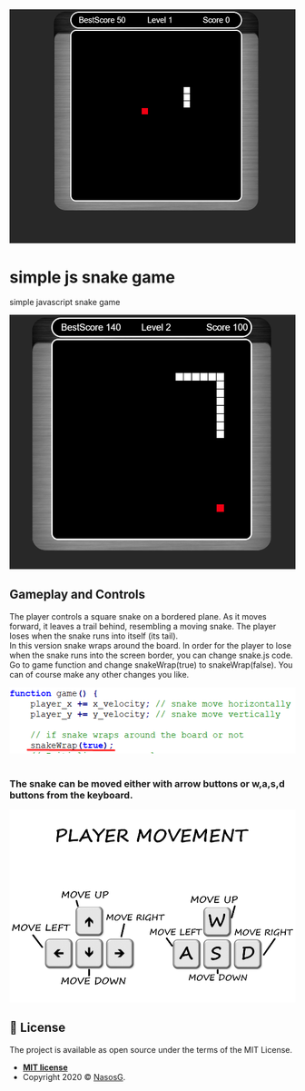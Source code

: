 <div align="center"><img src="images/Screenshot_2.png" alt="image1"></div>

# simple js snake game
 
simple javascript snake game
<div align="center"><img src="images/Screenshot_1.png" alt="image1"></div>

## Gameplay and Controls

The player controls a square snake on a bordered plane. As it moves forward, it leaves a trail behind, resembling a moving snake. 
The player loses when the snake runs into itself (its tail).<br>
In this version snake wraps around the board. In order for the player to lose when the snake runs into the screen border,
you can change snake.js code. Go to game function and change snakeWrap(true) to snakeWrap(false). You can of course make any other changes you like.
<br><div align="center"><img src="images/snake_wrap.png" alt="image1"></div><br>

### The snake can be moved either with arrow buttons or w,a,s,d buttons from the keyboard.

<div align="center"><img src="images/controls.png" alt="image1"></div>

## 📝 License

The project is available as open source under the terms of the MIT License.

- **[MIT license](http://opensource.org/licenses/mit-license.php)**
- Copyright 2020 © <a href="http://fvcproductions.com" target="_blank">NasosG</a>.